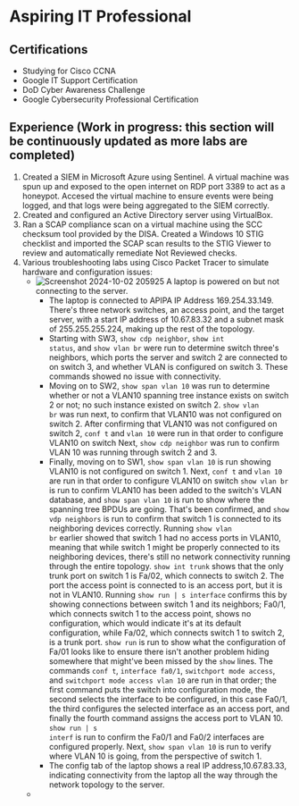 # Aspiring IT Professional 

## Certifications
- Studying for Cisco CCNA
- Google IT Support Certification
- DoD Cyber Awareness Challenge
- Google Cybersecurity Professional Certification

## Experience (Work in progress: this section will be continuously updated as more labs are completed)
1. Created a SIEM in Microsoft Azure using Sentinel. A virtual machine was spun up and exposed to the open internet on RDP port 3389 to act as a honeypot. Accesed the virtual machine to ensure events were being logged, and that logs were being aggregated to the SIEM correctly.
2. Created and configured an Active Directory server using VirtualBox.
3. Ran a SCAP compliance scan on a virtual machine using the SCC checksum tool provided by the DISA. Created a Windows 10 STIG checklist and imported the SCAP scan results to the STIG Viewer to review and automatically remediate Not Reviewed checks.
4. Various troubleshooting labs using Cisco Packet Tracer to simulate hardware and configuration issues:
   - ![Screenshot 2024-10-02 205925](https://github.com/user-attachments/assets/cde05ab6-8af9-468a-8607-3d5c1150aa90)
A laptop is powered on but not connecting to the server.
        - The laptop is connected to APIPA IP Address 169.254.33.149. There's three network switches, an access point, and the target server, with a start IP address of 10.67.83.32 and a subnet mask of 255.255.255.224,  making up the rest of the topology.
        - Starting with SW3, <code>show cdp neighbor</code>, <code>show int status</code>, and <code>show vlan br</code> were run to determine switch three's neighbors, which ports the server and switch 2 are connected to on switch 3, and whether VLAN is configured on switch 3. These commands showed no issue with connectivity.
        - Moving on to SW2, <code>show span vlan 10</code> was run to determine whether or not a VLAN10 spanning tree instance exists on switch 2 or not; no such instance existed on switch 2. <code>show vlan br</code> was run next, to confirm that VLAN10 was not configured on switch 2. After confirming that VLAN10 was not configured on switch 2, <code>conf t</code> and <code>vlan 10</code> were run in that order to configure VLAN10 on switch Next, <code>show cdp neighbor</code> was run to confirm VLAN 10 was running through switch 2 and 3.
        - Finally, moving on to SW1, <code>show span vlan 10</code> is run showing VLAN10 is not configured on switch 1. Next, <code>conf t</code> and <code>vlan 10</code> are run in that order to configure VLAN10 on switch <code>show vlan br</code> is run to confirm VLAN10 has been added to the switch's VLAN database, and <code>show span vlan 10</code> is run to show where the spanning tree BPDUs are going. That's been confirmed, and <code>show vdp neighbors</code> is run to confirm that switch 1 is connected to its neighboring devices correctly. Running <code>show vlan br</code> earlier showed that switch 1 had no access ports in VLAN10, meaning that while switch 1 might be properly connected to its neighboring devices, there's still no network connectivity running through the entire topology. <code>show int trunk</code> shows that the only trunk port on switch 1 is Fa/02, which connects to switch 2. The port the access point is connected to is an access port, but it is not in VLAN10. Running <code>show run | s interface</code> confirms this by showing connections between switch 1 and its neighbors; Fa0/1, which connects switch 1 to the access point, shows no configuration, which would indicate it's at its default configuration, while Fa/02, which connects switch 1 to switch 2, is a trunk port. <code>show run</code> is run to show what the configuration of Fa/01 looks like to ensure there isn't another problem hiding somewhere that might've been missed by the <code>show</code> lines. The commands <code>conf t</code>, <code>interface fa0/1</code>, <code>switchport mode access</code>, and <code>switchport mode access vlan 10</code> are run in that order; the first command puts the switch into configuration mode, the second selects the interface to be configured, in this case Fa0/1, the third configures the selected interface as an access port, and finally the fourth command assigns the access port to VLAN 10. <code>show run | s interf</code> is run to confirm the Fa0/1 and Fa0/2 interfaces are configured properly. Next, <code>show span vlan 10</code> is run to verify where VLAN 10 is going, from the perspective of switch 1.
        - The config tab of the laptop shows a real IP address,10.67.83.33, indicating connectivity from the laptop all the way through the network topology to the server.
   - 
